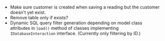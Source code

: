 - Make sure customer is created when saving a reading but the customer doesn't yet exist.
- Remove table only if exists?
- Dynamic SQL query filter generation depending on model class attributes in `load()` method of classes implementing `IDatabaseInteraction` interface. (Currently only filtering by ID.)
